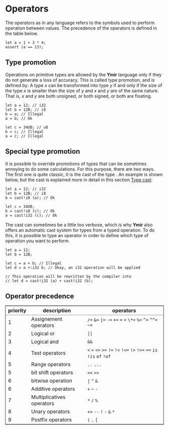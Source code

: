# Operators

The operators as in any language refers to the symbols used to perform operation between values.
The precedence of the operators is defined in the table below.

```ymir
let a = 1 + 3 * 4;
assert (a == 13);
```

## Type promotion

Operations on primitive types are allowed by the **Ymir** language
only if they do not generate a loss of accuracy. This is called type
promotion, and is defined by: A type _x_ can be transformed into type
_y_ if and only if the size of the type _x_ is smaller than the size
of _y_ and _x_ and _y_ are of the same nature. That is, _x_ and _y_
are both unsigned, or both signed, or both are floating.

```ymir
let a = 12; // i32
let b = 12B; // i8
b = a; // Illegal
a = b; // Ok

let c = 34UB; // u8
b = c; // Illegal
a = c; // Illegal
```

## Special type promotion


It is possible to override promotions of types that can be
sometimes annoying to do some calculations. For this purpose, there are
two ways. The first one is quite classic, it is the cast of the type
. An example is shown below, but the cast is explained more in
detail in this section [Type cast](expressions/cast.md).

```ymir
let a = 12; // i32
let b = 12B; // i8
b = cast!i8 (a); // Ok

let c = 34UB;
b = cast!i8 (c); // Ok
a = cast!i32 (c); // Ok
```

The cast can sometimes be a little too verbose, which is why **Ymir**
also offers an automatic cast system for types from a typed
operation. To do this, it is possible to type an operator in order to
define which type of operation you want to perform.

```ymir
let a = 12;
let b = 12B;

let c = a + b; // Illegal
let d = a +:i32 b; // Okay, an i32 operation will be applied

// This operation will be rewritten by the compiler into
// let d = cast!i32 (a) + cast!i32 (b); 
```

## Operator precedence<a id="sec-1-3" name="sec-1-3"></a>

<table border="2" cellspacing="0" cellpadding="6" rules="groups" frame="hsides">


<colgroup>
<col  class="right" />

<col  class="left" />

<col  class="left" />
</colgroup>
<thead>
<tr>
<th scope="col" class="right">priority</th>
<th scope="col" class="left">description</th>
<th scope="col" class="left">operators</th>
</tr>
</thead>

<tbody>
<tr>
<td class="right">1</td>
<td class="left">Assignement operators</td>
<td class="left"><code>/=</code> <code>&=</code> <code>&vert;=</code> <code>-=</code> <code>+=</code> <code><a id="" name=""></a>=</code> <code>=</code> <code>\*=</code> <code>%=</code> <code>^=</code> <code>^^=</code> <code>~=</code></td>
</tr>


<tr>
<td class="right">2</td>
<td class="left">Logical or</td>
<td class="left"><code>&vert;&vert;</code></td>
</tr>


<tr>
<td class="right">3</td>
<td class="left">Logical and</td>
<td class="left"><code>&&</code></td>
</tr>


<tr>
<td class="right">4</td>
<td class="left">Test operators</td>
<td class="left"><code>&#60;</code> <code>&#62;</code> <code>&#60;=</code> <code>&#62;=</code> <code>!=</code> <code>!&#60;</code> <code>!&#60;=</code> <code>!&#62;</code> <code>!&#62;=</code> <code>==</code> <code>is</code> <code>!is</code> <code>of</code> <code>!of</code></td>
</tr>


<tr>
<td class="right">5</td>
<td class="left">Range operators</td>
<td class="left"><code>..</code> <code>...</code></td>
</tr>


<tr>
<td class="right">5</td>
<td class="left">bit shift operators</td>
<td class="left"><code>&#60;&#60;</code> <code>&#62;&#62;</code></td>
</tr>


<tr>
<td class="right">6</td>
<td class="left">bitwise operation</td>
<td class="left"><code>&vert;</code> <code>^</code> <code>&</code></td>
</tr>


<tr>
<td class="right">6</td>
<td class="left">Additive operators</td>
<td class="left"><code>+</code> <code>~</code> <code>-</code></td>
</tr>


<tr>
<td class="right">7</td>
<td class="left">Multiplicatives operators</td>
<td class="left"><code>*</code> <code>/</code> <code>%</code></td>
</tr>


<tr>
<td class="right">8</td>
<td class="left">Unary operators</td>
<td class="left"><code>++</code> <code>--</code> <code>!</code> <code>-</code> <code>&</code> <code>*</code></td>
</tr>


<tr>
<td class="right">9</td>
<td class="left">Postfix operators</td>
<td class="left"><code>(</code> <code>.</code> <code>[</code></td>
</tr>
</tbody>
</table>

